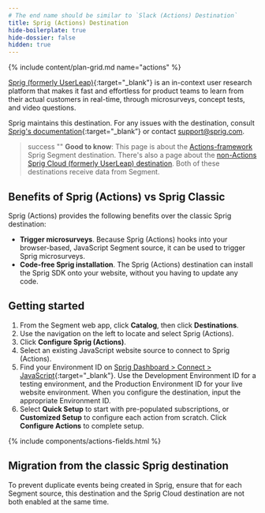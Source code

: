 ```yaml
---
# The end name should be similar to `Slack (Actions) Destination`
title: Sprig (Actions) Destination
hide-boilerplate: true
hide-dossier: false
hidden: true
---
```


<!-- In the section above, edit the `title` field. For example, Slack (Actions) Destination -->

{% include content/plan-grid.md name="actions" %}

[Sprig (formerly UserLeap)](https://sprig.com/?&utm_source=segmentio&utm_medium=docs_actions&utm_campaign=integration){:target="_blank"} is an in-context user research platform that makes it fast and effortless for product teams to learn from their actual customers in real-time, through microsurveys, concept tests, and video questions.

Sprig maintains this destination. For any issues with the destination, consult [Sprig's documentation](https://docs.sprig.com/docs/segment-web){:target="_blank”} or contact [support@sprig.com](mailto:support@sprig.com).


<!-- In the section below, add your destination name where indicated. If you have a classic version of the destination, ensure that its documentation is linked as well. If you don't have a classic version of the destination, remove the second and third sentences. -->

> success ""
> **Good to know**: This page is about the [Actions-framework](/docs/connections/destinations/actions/) Sprig Segment destination. There's also a page about the [non-Actions Sprig Cloud (formerly UserLeap) destination](/docs/connections/destinations/catalog/userleap/). Both of these destinations receive data from Segment.

<!-- In the section below, explain the value of this actions-based destination over the classic version, if applicable. If you don't have a classic version of the destination, remove this section. -->

## Benefits of Sprig (Actions) vs Sprig Classic

Sprig (Actions) provides the following benefits over the classic Sprig destination:

- **Trigger microsurveys**. Because Sprig (Actions) hooks into your browser-based, JavaScript Segment source, it can be used to trigger Sprig microsurveys.
- **Code-free Sprig installation**. The Sprig (Actions) destination can install the Sprig SDK onto your website, without you having to update any code.

<!-- The section below explains how to enable and configure the destination. Include any configuration steps not captured below. For example, obtaining an API key from your platform and any configuration steps required to connect to the destination. -->

## Getting started

1. From the Segment web app, click **Catalog**, then click **Destinations**.
2. Use the navigation on the left to locate and select Sprig (Actions).
3. Click **Configure Sprig (Actions)**.
4. Select an existing JavaScript website source to connect to Sprig (Actions).
5. Find your Environment ID on [Sprig Dashboard > Connect > JavaScript](https://app.sprig.com/connect){:target="_blank"}. Use the Development Environment ID for a testing environment, and the Production Environment ID for your live website environment. When you configure the destination, input the appropriate Environment ID.  
6. Select **Quick Setup** to start with pre-populated subscriptions, or **Customized Setup** to configure each action from scratch. Click **Configure Actions** to complete setup.

<!-- The line below renders a table of connection settings (if applicable), Pre-built Mappings, and available actions. -->

{% include components/actions-fields.html %}
<!-- If applicable, add information regarding the migration from a classic destination to an Actions-based version below -->

## Migration from the classic Sprig destination

To prevent duplicate events being created in Sprig, ensure that for each Segment source, this destination and the Sprig Cloud destination are not both enabled at the same time.


